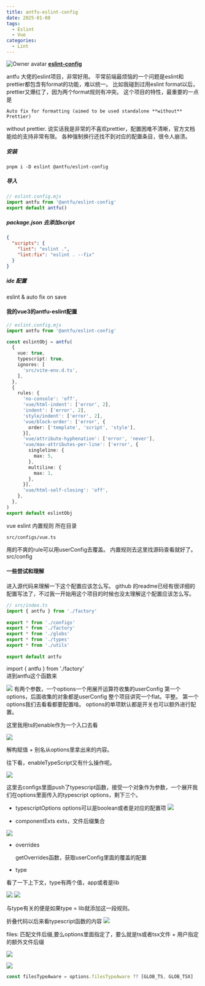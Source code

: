 ```yaml
---
title: antfu-eslint-config
date: 2025-01-08
tags:
  - Eslint
  - Vue
categories:
  - Lint
---
```

![Owner avatar](https://avatars.githubusercontent.com/u/11247099?s=48&v=4) **[eslint-config](https://github.com/antfu/eslint-config)**

antfu 大佬的eslint项目，非常好用。
平常前端最烦恼的一个问题是eslint和prettier都包含有format的功能，难以统一。
比如我碰到过用eslint format以后，prettier又爆红了，因为两个format规则有冲突。
这个项目的特性，最重要的一点是

```
Auto fix for formatting (aimed to be used standalone **without** Prettier)
```

without prettier.
说实话我是非常的不喜欢prettier，配置困难不清晰，官方文档能给的支持非常有限。
各种强制换行还找不到对应的配置条目，很令人崩溃。

##### 安装

```shell
pnpm i -D eslint @antfu/eslint-config
```

##### 导入

```ts
// eslint.config.mjs
import antfu from '@antfu/eslint-config'
export default antfu()
```

##### package.json 去添加script

``` json
{
  "scripts": {
    "lint": "eslint .",
    "lint:fix": "eslint . --fix"
  }
}
```

##### ide 配置

eslint & auto fix on save

#### 我的vue3的antfu-eslint配置

```ts
// eslint.config.mjs
import antfu from '@antfu/eslint-config'

const eslintObj = antfu(
  {
    vue: true,
    typescript: true,
    ignores: [
      'src/vite-env.d.ts',
    ],
  },
  {
    rules: {
      'no-console': 'off',
      'vue/html-indent': ['error', 2],
      'indent': ['error', 2],
      'style/indent': ['error', 2],
      'vue/block-order': ['error', {
        order: ['template', 'script', 'style'],
      }],
      'vue/attribute-hyphenation': ['error', 'never'],
      'vue/max-attributes-per-line': ['error', {
        singleline: {
          max: 5,
        },
        multiline: {
          max: 1,
        },
      }],
      'vue/html-self-closing': 'off',
    },
  },
)
export default eslintObj

```


vue eslint 内置规则 所在目录
```
src/configs/vue.ts
```

用的不爽的rule可以用userConfig去覆盖。
内置规则去这里找源码查看就好了。src/config


#### 一些尝试和理解
进入源代码来理解一下这个配置应该怎么写。
github 的readme已经有很详细的配置写法了，不过我一开始用这个项目的时候也没太理解这个配置应该怎么写。

``` ts
// src/index.ts
import { antfu } from './factory'  
  
export * from './configs'  
export * from './factory'  
export * from './globs'  
export * from './types'  
export * from './utils'  
  
export default antfu
```

import { antfu } from './factory'  
进到antfu这个函数来

![](https://raw.githubusercontent.com/InsHomePgup/pic_go_img/main/blog/20250110105450564.png)
有两个参数，一个options一个用展开运算符收集的userConfig
第一个options，后面收集的对象都是userConfig
整个项目讲究一个flat。平整。
第一个options我们去看看都要配置啥。
options的单项默认都是开关也可以额外进行配置。

这里我用ts的enable作为一个入口去看

![](https://raw.githubusercontent.com/InsHomePgup/pic_go_img/main/blog/20250110110038977.png)

解构赋值 + 别名从options里拿出来的内容。

往下看，enableTypeScript又有什么操作呢。

![](https://raw.githubusercontent.com/InsHomePgup/pic_go_img/main/blog/20250110110125451.png)

这里去configs里面push了typescript函数，接受一个对象作为参数，一个展开我们在options里面传入的typescript options，剩下三个。
- typescriptOptions
options可以是boolean或者是对应的配置项
![](https://raw.githubusercontent.com/InsHomePgup/pic_go_img/main/blog/20250110110513869.png)

- componentExts
exts，文件后缀集合

![](https://raw.githubusercontent.com/InsHomePgup/pic_go_img/main/blog/20250110110838279.png)
- overrides

	getOverrides函数，获取userConfig里面的覆盖的配置

- type

看了一下上下文，type有两个值，app或者是lib

![](https://raw.githubusercontent.com/InsHomePgup/pic_go_img/main/blog/20250110111814705.png)
![](https://raw.githubusercontent.com/InsHomePgup/pic_go_img/main/blog/20250110111857676.png)

与type有关的便是如果type = lib就添加这一段规则。

折叠代码以后来看typescript函数的内容
![](https://raw.githubusercontent.com/InsHomePgup/pic_go_img/main/blog/20250110112406623.png)


files: 匹配文件后缀,要么options里面指定了，要么就是ts或者tsx文件 + 用户指定的额外文件后缀

![](https://raw.githubusercontent.com/InsHomePgup/pic_go_img/main/blog/20250110112501417.png)

![](https://raw.githubusercontent.com/InsHomePgup/pic_go_img/main/blog/20250110112714255.png)

```ts
const filesTypeAware = options.filesTypeAware ?? [GLOB_TS, GLOB_TSX]
```